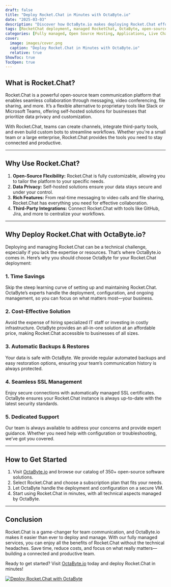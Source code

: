 ```yaml
---
draft: false
title: "Deploy Rocket.Chat in Minutes with OctaByte.io"
date: "2025-03-03"
description: "Discover how OctaByte.io makes deploying Rocket.Chat effortless. Skip the technical hassle and enjoy a fully managed, secure, and cost-effective solution for your team communication needs."
tags: [RocketChat deployment, managed RocketChat, OctaByte, open-source team communication, secure chat platform, cost-effective RocketChat, managed open-source software, RocketChat hosting, automated SSL, team collaboration tools]
categories: [Fully managed, Open Source Hosting, Applications, Live Chat]
cover:
  image: images/cover.png
  caption: "Deploy Rocket.Chat in Minutes with OctaByte.io"
  relative: true
ShowToc: true
TocOpen: true
---
```



## What is Rocket.Chat?

Rocket.Chat is a powerful open-source team communication platform that enables seamless collaboration through messaging, video conferencing, file sharing, and more. It’s a flexible alternative to proprietary tools like Slack or Microsoft Teams, offering self-hosted solutions for businesses that prioritize data privacy and customization.

With Rocket.Chat, teams can create channels, integrate third-party tools, and even build custom bots to streamline workflows. Whether you're a small team or a large enterprise, Rocket.Chat provides the tools you need to stay connected and productive.

---

## Why Use Rocket.Chat?

1. **Open-Source Flexibility:** Rocket.Chat is fully customizable, allowing you to tailor the platform to your specific needs.
2. **Data Privacy:** Self-hosted solutions ensure your data stays secure and under your control.
3. **Rich Features:** From real-time messaging to video calls and file sharing, Rocket.Chat has everything you need for effective collaboration.
4. **Third-Party Integrations:** Connect Rocket.Chat with tools like GitHub, Jira, and more to centralize your workflows.

---

## Why Deploy Rocket.Chat with OctaByte.io?

Deploying and managing Rocket.Chat can be a technical challenge, especially if you lack the expertise or resources. That’s where OctaByte.io comes in. Here’s why you should choose OctaByte for your Rocket.Chat deployment:

### 1. **Time Savings**
Skip the steep learning curve of setting up and maintaining Rocket.Chat. OctaByte’s experts handle the deployment, configuration, and ongoing management, so you can focus on what matters most—your business.

### 2. **Cost-Effective Solution**
Avoid the expense of hiring specialized IT staff or investing in costly infrastructure. OctaByte provides an all-in-one solution at an affordable price, making Rocket.Chat accessible to businesses of all sizes.

### 3. **Automatic Backups & Restores**
Your data is safe with OctaByte. We provide regular automated backups and easy restoration options, ensuring your team’s communication history is always protected.

### 4. **Seamless SSL Management**
Enjoy secure connections with automatically managed SSL certificates. OctaByte ensures your Rocket.Chat instance is always up-to-date with the latest security standards.

### 5. **Dedicated Support**
Our team is always available to address your concerns and provide expert guidance. Whether you need help with configuration or troubleshooting, we’ve got you covered.

---

## How to Get Started

1. Visit [OctaByte.io](https://octabyte.io) and browse our catalog of 350+ open-source software solutions.
2. Select Rocket.Chat and choose a subscription plan that fits your needs.
3. Let OctaByte handle the deployment and configuration on a secure VM.
4. Start using Rocket.Chat in minutes, with all technical aspects managed by OctaByte.

---

## Conclusion

Rocket.Chat is a game-changer for team communication, and OctaByte.io makes it easier than ever to deploy and manage. With our fully managed services, you can enjoy all the benefits of Rocket.Chat without the technical headaches. Save time, reduce costs, and focus on what really matters—building a connected and productive team.

Ready to get started? Visit [OctaByte.io](https://octabyte.io) today and deploy Rocket.Chat in minutes!

[![Deploy Rocket.Chat with OctaByte](/images/deploy-on-octabyte.png)](https://octabyte.io/fully-managed-open-source-services/applications/live-chat/rocket.chat)